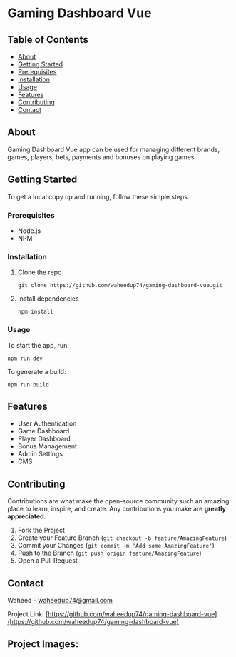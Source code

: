 # Gaming Dashboard Vue

## Table of Contents

- [About](#about)
- [Getting Started](#getting-started)
- [Prerequisites](#prerequisites)
- [Installation](#installation)
- [Usage](#usage)
- [Features](#features)
- [Contributing](#contributing)
- [Contact](#contact)

## About

Gaming Dashboard Vue app can be used for managing different brands, games, players, bets, payments and bonuses on playing games. 

## Getting Started

To get a local copy up and running, follow these simple steps.

### Prerequisites

- Node.js
- NPM


### Installation

1. Clone the repo
   ```
   git clone https://github.com/waheedup74/gaming-dashboard-vue.git
   ```
2. Install dependencies
   ```
   npm install
   ```

### Usage

To start the app, run:

```
npm run dev
```

To generate a build:

```
npm run build
```

## Features

- User Authentication
- Game Dashboard
- Player Dashboard
- Bonus Management
- Admin Settings
- CMS 

## Contributing

Contributions are what make the open-source community such an amazing place to learn, inspire, and create. Any contributions you make are **greatly appreciated**.

1. Fork the Project
2. Create your Feature Branch (`git checkout -b feature/AmazingFeature`)
3. Commit your Changes (`git commit -m 'Add some AmazingFeature'`)
4. Push to the Branch (`git push origin feature/AmazingFeature`)
5. Open a Pull Request

## Contact

Waheed - waheedup74@gmail.com

Project Link: [https://github.com/waheedup74/gaming-dashboard-vue](https://github.com/waheedup74/gaming-dashboard-vue)


## Project Images:











